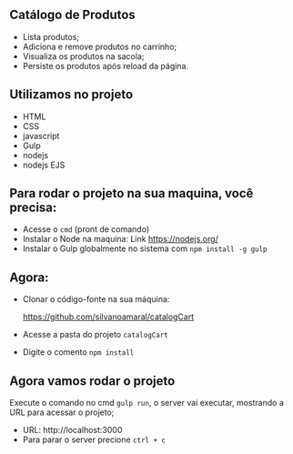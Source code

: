 ## Catálogo de Produtos

* Lista produtos;
* Adiciona e remove produtos no carrinho;
* Visualiza os produtos na sacola;
* Persiste os produtos após reload da página.

## Utilizamos no projeto

* HTML
* CSS
* javascript
* Gulp
* nodejs 
* nodejs EJS	

## Para rodar o projeto na sua maquina, você precisa:

* Acesse o `cmd` (pront de comando)
* Instalar o Node na maquina: Link https://nodejs.org/
* Instalar o Gulp globalmente no sistema com `npm install -g gulp`

## Agora:

* Clonar o código-fonte na sua máquina:

	https://github.com/silvanoamaral/catalogCart

* Acesse a pasta do projeto `catalogCart`
* Digite o comento `npm install` 

## Agora vamos rodar o projeto

Execute o comando no cmd `gulp run`, o server vai executar, mostrando a URL para acessar o projeto;
* URL: http://localhost:3000
* Para parar o server precione `ctrl + c` 